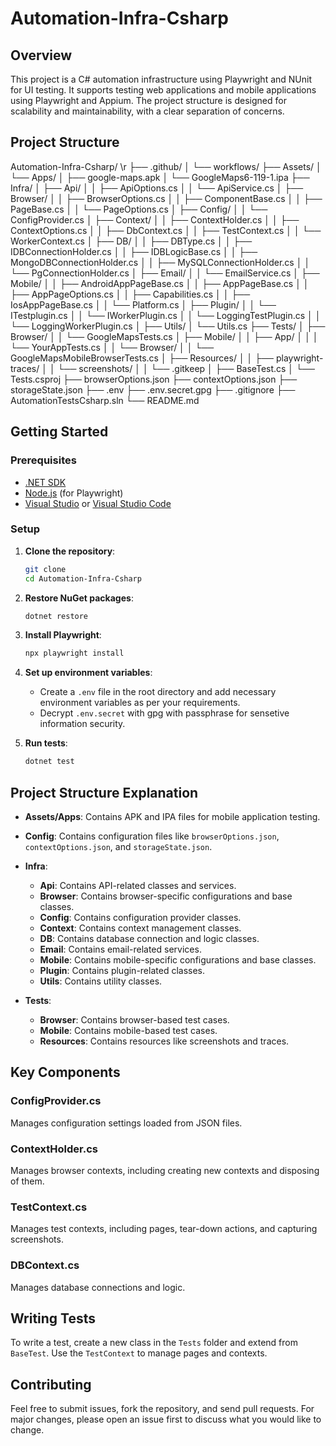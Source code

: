 # Automation-Infra-Csharp

## Overview

This project is a C# automation infrastructure using Playwright and NUnit for UI testing. It supports testing web applications and mobile applications using Playwright and Appium. The project structure is designed for scalability and maintainability, with a clear separation of concerns.

## Project Structure

Automation-Infra-Csharp/ \r
├── .github/
│   └── workflows/
├── Assets/
│   └── Apps/
│       ├── google-maps.apk
│       └── GoogleMaps6-119-1.ipa
├── Infra/
│   ├── Api/
│   │   ├── ApiOptions.cs
│   │   └── ApiService.cs
│   ├── Browser/
│   │   ├── BrowserOptions.cs
│   │   ├── ComponentBase.cs
│   │   ├── PageBase.cs
│   │   └── PageOptions.cs
│   ├── Config/
│   │   └── ConfigProvider.cs
│   ├── Context/
│   │   ├── ContextHolder.cs
│   │   ├── ContextOptions.cs
│   │   ├── DbContext.cs
│   │   ├── TestContext.cs
│   │   └── WorkerContext.cs
│   ├── DB/
│   │   ├── DBType.cs
│   │   ├── IDBConnectionHolder.cs
│   │   ├── IDBLogicBase.cs
│   │   ├── MongoDBConnectionHolder.cs
│   │   ├── MySQLConnectionHolder.cs
│   │   └── PgConnectionHolder.cs
│   ├── Email/
│   │   └── EmailService.cs
│   ├── Mobile/
│   │   ├── AndroidAppPageBase.cs
│   │   ├── AppPageBase.cs
│   │   ├── AppPageOptions.cs
│   │   ├── Capabilities.cs
│   │   ├── IosAppPageBase.cs
│   │   └── Platform.cs
│   ├── Plugin/
│   │   └── ITestplugin.cs
│   │   └── IWorkerPlugin.cs
│   │   └── LoggingTestPlugin.cs
│   │   └── LoggingWorkerPlugin.cs
│   ├── Utils/
│       └── Utils.cs
├── Tests/
│   ├── Browser/
│   │   └── GoogleMapsTests.cs
│   ├── Mobile/
│   │   ├── App/
│   │   │   └── YourAppTests.cs
│   │   └── Browser/
│   │       └── GoogleMapsMobileBrowserTests.cs
│   ├── Resources/
│   │   ├── playwright-traces/
│   │   └── screenshots/
│   │       └── .gitkeep
│   ├── BaseTest.cs
│   └── Tests.csproj
├── browserOptions.json
├── contextOptions.json
├── storageState.json
├── .env
├── .env.secret.gpg
├── .gitignore
├── AutomationTestsCsharp.sln
└── README.md



## Getting Started

### Prerequisites

- [.NET SDK](https://dotnet.microsoft.com/download)
- [Node.js](https://nodejs.org/) (for Playwright)
- [Visual Studio](https://visualstudio.microsoft.com/) or [Visual Studio Code](https://code.visualstudio.com/)

### Setup

1. **Clone the repository**:
    ```sh
    git clone 
    cd Automation-Infra-Csharp
    ```

2. **Restore NuGet packages**:
    ```sh
    dotnet restore
    ```

3. **Install Playwright**:
    ```sh
    npx playwright install
    ```

4. **Set up environment variables**:
    - Create a `.env` file in the root directory and add necessary environment variables as per your requirements.
    - Decrypt `.env.secret` with gpg with passphrase for sensetive information security.

5. **Run tests**:
    ```sh
    dotnet test
    ```

## Project Structure Explanation

- **Assets/Apps**: Contains APK and IPA files for mobile application testing.
- **Config**: Contains configuration files like `browserOptions.json`, `contextOptions.json`, and `storageState.json`.
- **Infra**:
  - **Api**: Contains API-related classes and services.
  - **Browser**: Contains browser-specific configurations and base classes.
  - **Config**: Contains configuration provider classes.
  - **Context**: Contains context management classes.
  - **DB**: Contains database connection and logic classes.
  - **Email**: Contains email-related services.
  - **Mobile**: Contains mobile-specific configurations and base classes.
  - **Plugin**: Contains plugin-related classes.
  - **Utils**: Contains utility classes.

- **Tests**:
  - **Browser**: Contains browser-based test cases.
  - **Mobile**: Contains mobile-based test cases.
  - **Resources**: Contains resources like screenshots and traces.

## Key Components

### ConfigProvider.cs

Manages configuration settings loaded from JSON files.

### ContextHolder.cs

Manages browser contexts, including creating new contexts and disposing of them.

### TestContext.cs

Manages test contexts, including pages, tear-down actions, and capturing screenshots.

### DBContext.cs

Manages database connections and logic.

## Writing Tests

To write a test, create a new class in the `Tests` folder and extend from `BaseTest`. Use the `TestContext` to manage pages and contexts.


## Contributing

Feel free to submit issues, fork the repository, and send pull requests. For major changes, please open an issue first to discuss what you would like to change.